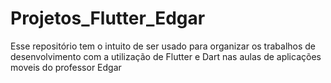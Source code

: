 # Projetos_Flutter_Edgar
Esse repositório tem o intuito de ser usado para organizar os trabalhos de desenvolvimento com a utilização de Flutter e Dart nas aulas de aplicações moveis do professor Edgar
